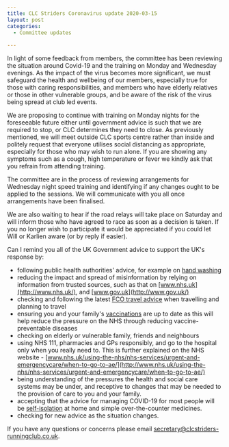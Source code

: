 ```yaml
---
title: CLC Striders Coronavirus update 2020-03-15
layout: post
categories:
  - Committee updates
  
---
```


In light of some feedback from members, the committee has been reviewing the situation around Covid-19 and the training on Monday and Wednesday evenings. As the impact of the virus becomes more significant, we must safeguard the health and wellbeing of our members, especially true for those with caring responsibilities, and members who have elderly relatives or those in other vulnerable groups, and be aware of the risk of the virus being spread at club led events.

We are proposing to continue with training on Monday nights for the foreseeable future either until government advice is such that we are required to stop, or CLC determines they need to close. As previously mentioned, we will meet outside CLC sports centre rather than inside and politely request that everyone utilises social distancing as appropriate, especially for those who may wish to run alone. If you are showing any symptoms such as a cough, high temperature or fever we kindly ask that you refrain from attending training.

The committee are in the process of reviewing arrangements for Wednesday night speed training and identifying if any changes ought to be applied to the sessions. We will communicate with you all once arrangements have been finalised.

We are also waiting to hear if the road relays will take place on Saturday and will inform those who have agreed to race as soon as a decision is taken. If you no longer wish to participate it would be appreciated if you could let Will or Karlien aware (or by reply if easier).

Can I remind you all of the UK Government advice to support the UK's response by:
*	following public health authorities' advice, for example on [hand washing](https://www.nhs.uk/live-well/healthy-body/best-way-to-wash-your-hands/)
*	reducing the impact and spread of misinformation by relying on information from trusted sources, such as that on [www.nhs.uk](http://www.nhs.uk/), and [www.gov.uk](http://www.gov.uk/)   
*	checking and following the latest [FCO travel advice](https://www.gov.uk/guidance/travel-advice-novel-coronavirus) when travelling and planning to travel
*	ensuring you and your family's [vaccinations](https://www.nhs.uk/conditions/vaccinations/nhs-vaccinations-and-when-to-have-them/) are up to date as this will help reduce the pressure on the NHS through reducing vaccine-preventable diseases
*	checking on elderly or vulnerable family, friends and neighbours 
*	using NHS 111, pharmacies and GPs responsibly, and go to the hospital only when you really need to. This is further explained on the NHS website  - [www.nhs.uk/using-the-nhs/nhs-services/urgent-and-emergencycare/when-to-go-to-ae/](http://www.nhs.uk/using-the-nhs/nhs-services/urgent-and-emergencycare/when-to-go-to-ae/)
*	being understanding of the pressures the health and social care systems may be under, and receptive to changes that may be needed to the provision of care to you and your family.
*	accepting that the advice for managing COVID-19 for most people will be [self-isolation](https://www.gov.uk/government/publications/wuhan-novel-coronavirus-self-isolation-for-patients-undergoing-testing/advice-sheet-home-isolation) at home and simple over-the-counter medicines.
*	checking for new advice as the situation changes.
 
If you have any questions or concerns please email <secretary@clcstriders-runningclub.co.uk>.

